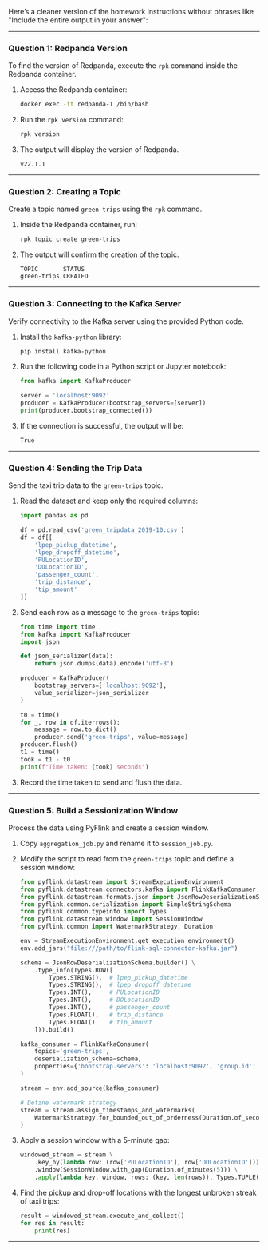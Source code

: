 Here’s a cleaner version of the homework instructions without phrases like "Include the entire output in your answer":

---

### **Question 1: Redpanda Version**
To find the version of Redpanda, execute the `rpk` command inside the Redpanda container.

1. Access the Redpanda container:
   ```bash
   docker exec -it redpanda-1 /bin/bash
   ```
2. Run the `rpk version` command:
   ```bash
   rpk version
   ```
3. The output will display the version of Redpanda.
   ```
   v22.1.1
   ```

---

### **Question 2: Creating a Topic**
Create a topic named `green-trips` using the `rpk` command.

1. Inside the Redpanda container, run:
   ```bash
   rpk topic create green-trips
   ```
2. The output will confirm the creation of the topic.
   ```
   TOPIC       STATUS
   green-trips CREATED
   ```

---

### **Question 3: Connecting to the Kafka Server**
Verify connectivity to the Kafka server using the provided Python code.

1. Install the `kafka-python` library:
   ```bash
   pip install kafka-python
   ```
2. Run the following code in a Python script or Jupyter notebook:
   ```python
   from kafka import KafkaProducer

   server = 'localhost:9092'
   producer = KafkaProducer(bootstrap_servers=[server])
   print(producer.bootstrap_connected())
   ```
3. If the connection is successful, the output will be:
   ```
   True
   ```

---

### **Question 4: Sending the Trip Data**
Send the taxi trip data to the `green-trips` topic.

1. Read the dataset and keep only the required columns:
   ```python
   import pandas as pd

   df = pd.read_csv('green_tripdata_2019-10.csv')
   df = df[[
       'lpep_pickup_datetime',
       'lpep_dropoff_datetime',
       'PULocationID',
       'DOLocationID',
       'passenger_count',
       'trip_distance',
       'tip_amount'
   ]]
   ```
2. Send each row as a message to the `green-trips` topic:
   ```python
   from time import time
   from kafka import KafkaProducer
   import json

   def json_serializer(data):
       return json.dumps(data).encode('utf-8')

   producer = KafkaProducer(
       bootstrap_servers=['localhost:9092'],
       value_serializer=json_serializer
   )

   t0 = time()
   for _, row in df.iterrows():
       message = row.to_dict()
       producer.send('green-trips', value=message)
   producer.flush()
   t1 = time()
   took = t1 - t0
   print(f"Time taken: {took} seconds")
   ```
3. Record the time taken to send and flush the data.

---

### **Question 5: Build a Sessionization Window**
Process the data using PyFlink and create a session window.

1. Copy `aggregation_job.py` and rename it to `session_job.py`.
2. Modify the script to read from the `green-trips` topic and define a session window:
   ```python
   from pyflink.datastream import StreamExecutionEnvironment
   from pyflink.datastream.connectors.kafka import FlinkKafkaConsumer
   from pyflink.datastream.formats.json import JsonRowDeserializationSchema
   from pyflink.common.serialization import SimpleStringSchema
   from pyflink.common.typeinfo import Types
   from pyflink.datastream.window import SessionWindow
   from pyflink.common import WatermarkStrategy, Duration

   env = StreamExecutionEnvironment.get_execution_environment()
   env.add_jars("file:///path/to/flink-sql-connector-kafka.jar")

   schema = JsonRowDeserializationSchema.builder() \
       .type_info(Types.ROW([
           Types.STRING(),  # lpep_pickup_datetime
           Types.STRING(),  # lpep_dropoff_datetime
           Types.INT(),     # PULocationID
           Types.INT(),     # DOLocationID
           Types.INT(),     # passenger_count
           Types.FLOAT(),   # trip_distance
           Types.FLOAT()    # tip_amount
       ])).build()

   kafka_consumer = FlinkKafkaConsumer(
       topics='green-trips',
       deserialization_schema=schema,
       properties={'bootstrap.servers': 'localhost:9092', 'group.id': 'test-group'}
   )

   stream = env.add_source(kafka_consumer)

   # Define watermark strategy
   stream = stream.assign_timestamps_and_watermarks(
       WatermarkStrategy.for_bounded_out_of_orderness(Duration.of_seconds(5))
   )
   ```

3. Apply a session window with a 5-minute gap:
   ```python
   windowed_stream = stream \
       .key_by(lambda row: (row['PULocationID'], row['DOLocationID'])) \
       .window(SessionWindow.with_gap(Duration.of_minutes(5))) \
       .apply(lambda key, window, rows: (key, len(rows)), Types.TUPLE([Types.TUPLE([Types.INT(), Types.INT()]), Types.INT()]))
   ```

4. Find the pickup and drop-off locations with the longest unbroken streak of taxi trips:
   ```python
   result = windowed_stream.execute_and_collect()
   for res in result:
       print(res)
   ```

---

